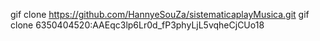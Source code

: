 
gif clone https://github.com/HannyeSouZa/sistematicaplayMusica.git
gif clone 6350404520:AAEqc3lp6Lr0d_fP3phyLjL5vqheCjCUo18
